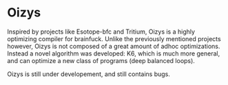 # Oizys
Inspired by projects like Esotope-bfc and Tritium, Oizys is a highly optimizing compiler for brainfuck.
Unlike the previously mentioned projects however, Oizys is not composed of a great amount of adhoc optimizations. Instead a novel algorithm was developed: K6, which is much more general, and can optimize a new class of programs (deep balanced loops).

Oizys is still under developement, and still contains bugs.
